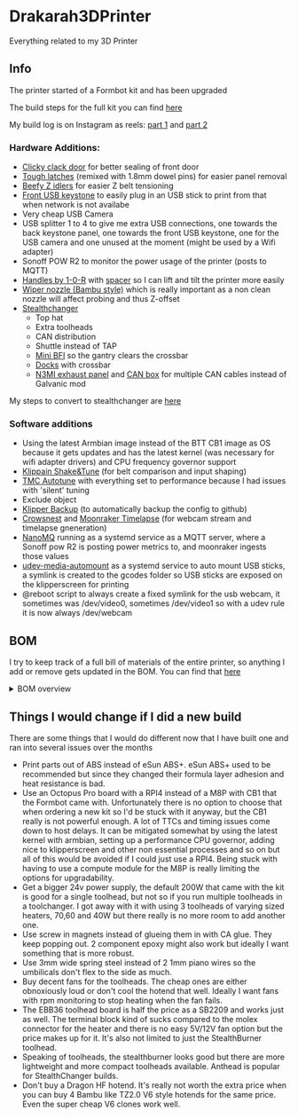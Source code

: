 # Drakarah3DPrinter
Everything related to my 3D Printer

## Info

The printer started of a Formbot kit and has been upgraded

The build steps for the full kit you can find [here](https://github.com/Zev-se/Formbot-voron-2.4-build-guide)

My build log is on Instagram as reels: [part 1](https://www.instagram.com/stories/highlights/18031423286360519/) and [part 2](https://www.instagram.com/stories/highlights/17904237141050138/)

### Hardware Additions:

 - [Clicky clack door](https://github.com/tanaes/whopping_Voron_mods/tree/main/clickyclacky_door) for better sealing of front door
 - [Tough latches](https://www.printables.com/model/1061047-tough-latches-with-space-for-18mm-dowel-pins) (remixed with 1.8mm dowel pins) for easier panel removal
 - [Beefy Z idlers](https://github.com/clee/VoronBFI) for easier Z belt tensioning
 - [Front USB keystone](https://www.printables.com/model/609433-voron-skirt-keystone-for-usbethernet) to easily plug in an USB stick to print from that when network is not availabe
 - Very cheap USB Camera
 - USB splitter 1 to 4 to give me extra USB connections, one towards the back keystone panel, one towards the front USB keystone, one for the USB camera and one unused at the moment (might be used by a Wifi adapter)
 - Sonoff POW R2 to monitor the power usage of the printer (posts to MQTT)
 - [Handles by 1-0-R](https://mods.vorondesign.com/details/xa84lhUN5aMX4nmfZquaQ) with [spacer](https://www.printables.com/model/1098129-top-hat-spacer-for-voron-handle-by-1-0-r) so I can lift and tilt the printer more easily
 - [Wiper nozzle (Bambu style)](https://www.printables.com/model/1054455-voron-24-nozzle-brush-using-bambu-labs-a1-silicon) which is really important as a non clean nozzle will affect probing and thus Z-offset
 - [Stealthchanger](https://github.com/DraftShift/StealthChanger)
    - Top hat
    - Extra toolheads
    - CAN distribution
    - Shuttle instead of TAP
    - [Mini BFI](https://github.com/DraftShift/StealthChanger/tree/main/UserMods/BT123/MiniBFI%20%2B%20MicroBFI) so the gantry clears the crossbar
    - [Docks](https://github.com/DraftShift/ModularDock) with crossbar
    - [N3MI exhaust panel](https://github.com/DraftShift/CableManagement/tree/main/UserMods/N3MI-DG/Umbilical_Plates) and [CAN box](https://www.printables.com/model/1119606-wago-can-distribution-box-for-n3mi-umbilical-plate) for multiple CAN cables instead of Galvanic mod

My steps to convert to stealthchanger are [here](journey-to-stealthchanger.md)

### Software additions
 - Using the latest Armbian image instead of the BTT CB1 image as OS because it gets updates and has the latest kernel (was necessary for wifi adapter drivers) and CPU frequency governor support
 - [Klippain Shake&Tune](https://github.com/Frix-x/klippain-shaketune) (for belt comparison and input shaping)
 - [TMC Autotune](https://github.com/andrewmcgr/klipper_tmc_autotune) with everything set to performance because I had issues with 'silent' tuning
 - Exclude object
 - [Klipper Backup](https://klipperbackup.xyz/) (to automatically backup the config to github)
 - [Crowsnest](https://github.com/mainsail-crew/crowsnest) and [Moonraker Timelapse](https://github.com/mainsail-crew/moonraker-timelapse) (for webcam stream and timelapse gneneration)
 - [NanoMQ](https://nanomq.io/) running as a systemd service as a MQTT server, where a Sonoff pow R2 is posting power metrics to, and moonraker ingests those values
 - [udev-media-automount](https://github.com/Ferk/udev-media-automount) as a systemd service to auto mount USB sticks, a symlink is created to the gcodes folder so USB sticks are exposed on the klipperscreen for printing
 - @reboot script to always create a fixed symlink for the usb webcam, it sometimes was /dev/video0, sometimes /dev/video1 so with a udev rule it is now always /dev/webcam  
 
## BOM

I try to keep track of a full bill of materials of the entire printer, so anything I add or remove gets updated in the BOM. You can find that [here](BOM.xslx)
<details>
  <summary>BOM overview</summary>
  ![image](https://github.com/user-attachments/assets/a0657e18-70f7-4c30-828d-29cb2571f470)
</details>

## Things I would change if I did a new build

There are some things that I would do different now that I have built one and ran into several issues over the months

 - Print parts out of ABS instead of eSun ABS+. eSun ABS+ used to be recommended but since they changed their formula layer adhesion and heat resistance is bad.
 - Use an Octopus Pro board with a RPI4 instead of a M8P with CB1 that the Formbot came with. Unfortunately there is no option to choose that when ordering a new kit so I'd be stuck with it anyway, but the CB1 really is not powerful enough. A lot of TTCs and timing issues come down to host delays. It can be mitigated somewhat by using the latest kernel with armbian, setting up a performance CPU governor, adding nice to klipperscreen and other non essential processes and so on but all of this would be avoided if I could just use a RPI4. Being stuck with having to use a compute module for the M8P is really limiting the options for upgradability.
 - Get a bigger 24v power supply, the default 200W that came with the kit is good for a single toolhead, but not so if you run multiple toolheads in a toolchanger. I got away with it with using 3 toolheads of varying sized heaters, 70,60 and 40W but there really is no more room to add another one.
 - Use screw in magnets instead of glueing them in with CA glue. They keep popping out. 2 component epoxy might also work but ideally I want something that is more robust.
 - Use 3mm wide spring steel instead of 2 1mm piano wires so the umbilicals don't flex to the side as much.
 - Buy decent fans for the toolheads. The cheap ones are either obnoxiously loud or don't cool the hotend that well. Ideally I want fans with rpm monitoring to stop heating when the fan fails.
 - The EBB36 toolhead board is half the price as a SB2209 and works just as well. The terminal block kind of sucks compared to the molex connector for the heater and there is no easy 5V/12V fan option but the price makes up for it. It's also not limited to just the StealthBurner toolhead.
 - Speaking of toolheads, the stealthburner looks good but there are more lightweight and more compact toolheads available. Anthead is popular for StealthChanger builds.
 - Don't buy a Dragon HF hotend. It's really not worth the extra price when you can buy 4 Bambu like TZ2.0 V6 style hotends for the same price. Even the super cheap V6 clones work well.
